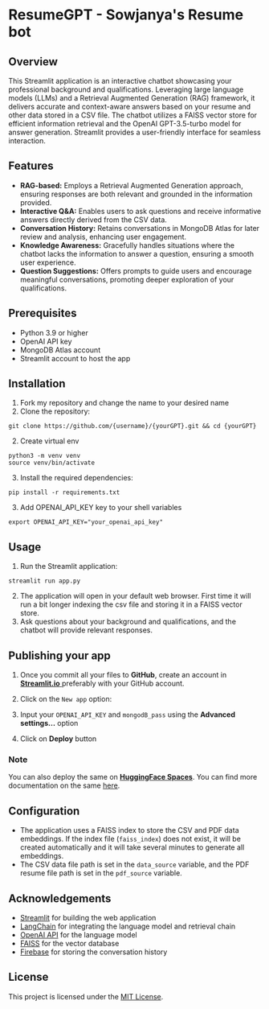 # ResumeGPT - Sowjanya's Resume bot

## Overview
This Streamlit application is an interactive chatbot showcasing your professional background and qualifications. Leveraging large language models (LLMs) and a Retrieval Augmented Generation (RAG) framework, it delivers accurate and context-aware answers based on your resume and other data stored in a CSV file. The chatbot utilizes a FAISS vector store for efficient information retrieval and the OpenAI GPT-3.5-turbo model for answer generation. Streamlit provides a user-friendly interface for seamless interaction.

## Features

- **RAG-based:** Employs a Retrieval Augmented Generation approach, ensuring responses are both relevant and grounded in the information provided.
- **Interactive Q&A:** Enables users to ask questions and receive informative answers directly derived from the CSV data.
- **Conversation History:** Retains conversations in MongoDB Atlas for later review and analysis, enhancing user engagement.
- **Knowledge Awareness:** Gracefully handles situations where the chatbot lacks the information to answer a question, ensuring a smooth user experience.
- **Question Suggestions:** Offers prompts to guide users and encourage meaningful conversations, promoting deeper exploration of your qualifications.




## Prerequisites

- Python 3.9 or higher
- OpenAI API key
- MongoDB Atlas account
- Streamlit account to host the app

## Installation

1. Fork my repository and change the name to your desired name
2. Clone the repository:

```
git clone https://github.com/{username}/{yourGPT}.git && cd {yourGPT}
```

2. Create virtual env

```
python3 -m venv venv
source venv/bin/activate
```

3. Install the required dependencies:

```
pip install -r requirements.txt
```


3. Add OPENAI_API_KEY key to your shell variables
```
export OPENAI_API_KEY="your_openai_api_key"
```

## Usage

1. Run the Streamlit application:

```
streamlit run app.py
```

2. The application will open in your default web browser. First time it will run a bit longer indexing the csv file and storing it in a FAISS vector store. 
3. Ask questions about your background and qualifications, and the chatbot will provide relevant responses.

## Publishing your app

1. Once you commit all your files to **GitHub**, create an account in [**Streamlit.io** ](https://share.streamlit.io/)preferably with your GitHub account.

2. Click on the `New app` option:

3. Input your `OPENAI_API_KEY`  and `mongodB_pass` using the **Advanced settings...** option

4. Click on **Deploy** button

### Note

You can also deploy the same on **[HuggingFace Spaces](https://huggingface.co/spaces)**. You can find more documentation on the same [here](https://huggingface.co/docs/hub/en/spaces-sdks-streamlit).

## Configuration

- The application uses a FAISS index to store the CSV and PDF data embeddings. If the index file (`faiss_index`) does not exist, it will be created automatically and it will take several minutes to generate all embeddings. 
- The CSV data file path is set in the `data_source` variable, and the PDF resume file path is set in the `pdf_source` variable.


## Acknowledgements


- [Streamlit](https://streamlit.io/) for building the web application
- [LangChain](https://langchain.com/) for integrating the language model and retrieval chain
- [OpenAI API](https://openai.com/) for the language model
- [FAISS](https://github.com/facebookresearch/faiss) for the vector database
- [Firebase](https://firebase.google.com/) for storing the conversation history

## License

This project is licensed under the [MIT License](LICENSE).